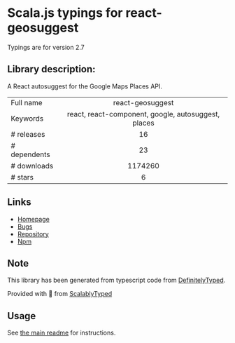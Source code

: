 
# Scala.js typings for react-geosuggest

Typings are for version 2.7

## Library description:
A React autosuggest for the Google Maps Places API.

|                    |                 |
| ------------------ | :-------------: |
| Full name          | react-geosuggest |
| Keywords           | react, react-component, google, autosuggest, places |
| # releases         | 16 |
| # dependents       | 23 |
| # downloads        | 1174260 |
| # stars            | 6 |

## Links
- [Homepage](https://github.com/ubilabs/react-geosuggest)
- [Bugs](https://github.com/ubilabs/react-geosuggest/issues)
- [Repository](https://github.com/ubilabs/react-geosuggest)
- [Npm](https://www.npmjs.com/package/react-geosuggest)
    


## Note
This library has been generated from typescript code from [DefinitelyTyped](https://definitelytyped.org).

Provided with :purple_heart: from [ScalablyTyped](https://github.com/oyvindberg/ScalablyTyped)

## Usage
See [the main readme](../../readme.md) for instructions.


